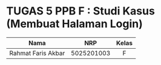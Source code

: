 # TUGAS 5 PPB F :  Studi Kasus (Membuat Halaman Login)

| Nama | NRP | Kelas |
|:------:|:-----:|:-------:|
| Rahmat Faris Akbar   | 5025201003  | F     |
